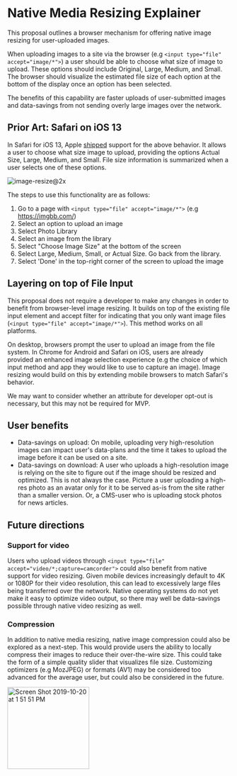 # Native Media Resizing Explainer

This proposal outlines a browser mechanism for offering native image resizing for user-uploaded images.

When uploading images to a site via the browser (e.g `<input type="file" accept="image/*">`) a user should be able to choose what size 
of image to upload. These options should include Original, Large, Medium, and Small. The browser should visualize the estimated file size of each option at the bottom of the display once an option has been selected.

The benefits of this capability are faster uploads of user-submitted images and data-savings from not sending overly large images over the network.

## Prior Art: Safari on iOS 13

In Safari for iOS 13, Apple [shipped](https://www.apple.com/ios/ios-13/features/) support for the above behavior. It allows a user to choose what size image to upload, providing
the options Actual Size, Large, Medium, and Small. File size information is summarized when a user selects one of these options.

![image-resize@2x](https://user-images.githubusercontent.com/110953/67166001-0d3ae000-f37b-11e9-8bed-20c493eea2c4.jpg)

The steps to use this functionality are as follows:

1. Go to a page with `<input type="file" accept="image/*">` (e.g https://imgbb.com/)
2. Select an option to upload an image 
3. Select Photo Library
4. Select an image from the library
5. Select "Choose Image Size" at the bottom of the screen
6. Select Large, Medium, Small, or Actual Size. Go back from the library.
7. Select 'Done' in the top-right corner of the screen to upload the image

## Layering on top of File Input

This proposal does not require a developer to make any changes in order to benefit from browser-level image resizing. It builds on
top of the existing file input element and accept filter for indicating that you only want image files (`<input type="file" accept="image/*">`). This method works on all platforms. 

On desktop, browsers prompt the user to upload an image from the file system. In Chrome for Android and Safari on iOS, users are already provided an enhanced image selection experience (e.g the choice of which input method and app they would like to use to capture an image). Image resizing would build on this by extending mobile browsers to match Safari's behavior.

We may want to consider whether an attribute for developer opt-out is necessary, but this may not be required for MVP.

## User benefits

* Data-savings on upload: On mobile, uploading very high-resolution images can impact user's data-plans and the time it takes to upload the image before it can be used on a site. 
* Data-savings on download: A user who uploads a high-resolution image is relying on the site to figure out if the image should be resized and optimized. This is not always the case. Picture a user uploading a high-res photo as an avatar only for it to be served as-is from the site rather than a smaller version. Or, a CMS-user who is uploading stock photos for news articles.

## Future directions

### Support for video

Users who upload videos through `<input type="file" accept="video/*;capture=camcorder">` could also benefit from native support for video resizing. Given mobile devices increasingly default to 4K or 1080P for their video resolution, this can lead to excessively large files being transferred over the network. Native operating systems do not yet make it easy to optimize video output, so there may well be data-savings possible through native video resizing as well.

### Compression

In addition to native media resizing, native image compression could also be explored as a next-step. This would provide users the ability to locally compress their images to reduce their over-the-wire size. This could take the form of a simple quality slider that visualizes file size. Customizing optimizers (e.g MozJPEG) or formats (AV1) may be considered too advanced for the average user, but could also be considered in the future.

<img width="185" alt="Screen Shot 2019-10-20 at 1 51 51 PM" src="https://user-images.githubusercontent.com/110953/67166037-7cb0cf80-f37b-11e9-850c-5483be380d88.png">


